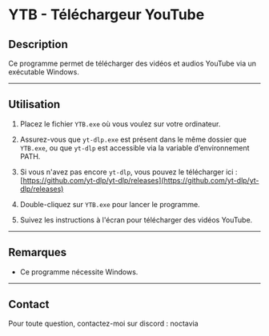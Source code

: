 # YTB - Téléchargeur YouTube

## Description

Ce programme permet de télécharger des vidéos et audios YouTube via un exécutable Windows.

---

## Utilisation

1. Placez le fichier `YTB.exe` où vous voulez sur votre ordinateur.

2. Assurez-vous que `yt-dlp.exe` est présent dans le même dossier que `YTB.exe`, ou que `yt-dlp` est accessible via la variable d’environnement PATH.

3. Si vous n'avez pas encore `yt-dlp`, vous pouvez le télécharger ici :  
   [https://github.com/yt-dlp/yt-dlp/releases](https://github.com/yt-dlp/yt-dlp/releases)

4. Double-cliquez sur `YTB.exe` pour lancer le programme.

5. Suivez les instructions à l'écran pour télécharger des vidéos YouTube.

---

## Remarques

- Ce programme nécessite Windows.

---

## Contact

Pour toute question, contactez-moi sur discord : noctavia

